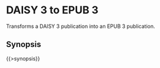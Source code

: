 <link rev="dp2:doc" href="src/main/resources/xml/xproc/daisy3-to-epub3.xpl"/>
<link rel="rdf:type" href="http://www.daisy.org/ns/pipeline/userdoc"/>
<meta property="dc:title" content="DAISY 3 to EPUB 3"/>

# DAISY 3 to EPUB 3

Transforms a DAISY 3 publication into an EPUB 3 publication.

## Synopsis

{{>synopsis}}

